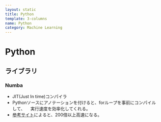 ```yaml
---
layout: static
title: Python
template: 3-columns
name: Python
category: Machine Learning
---
```


# Python

## ライブラリ

### Numba

- JIT(Just In time)コンパイラ
- Pythonソースにアノテーションを付けると、forループを事前にコンパイルして、
　実行速度を効率化してくれる。
- [参考サイト](https://myenigma.hatenablog.com/entry/2017/03/02/155433)によると、200倍以上高速になる。
